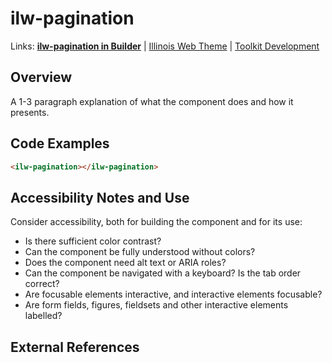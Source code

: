 # ilw-pagination

Links: **[ilw-pagination in Builder](https://builder3.toolkit.illinois.edu/component/ilw-pagination/index.html)** | 
[Illinois Web Theme](https://webtheme.illinois.edu/) | 
[Toolkit Development](https://github.com/web-illinois/toolkit-management)

## Overview

A 1-3 paragraph explanation of what the component does and how it presents.

## Code Examples

```html
<ilw-pagination></ilw-pagination>
```

## Accessibility Notes and Use

Consider accessibility, both for building the component and for its use:

- Is there sufficient color contrast?
- Can the component be fully understood without colors?
- Does the component need alt text or ARIA roles?
- Can the component be navigated with a keyboard? Is the tab order correct?
- Are focusable elements interactive, and interactive elements focusable?
- Are form fields, figures, fieldsets and other interactive elements labelled?

## External References
